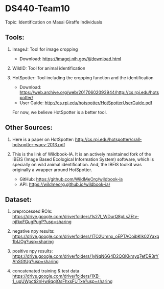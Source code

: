 # DS440-Team10
Topic: Identification on Masai Giraffe Individuals


## Tools:
1. ImageJ: Tool for image cropping
   - Download: https://imagej.nih.gov/ij/download.html

2. WildID: Tool for animal identification

3. HotSpotter: Tool including the cropping function and the identification
   - Download: https://web.archive.org/web/20170602093944/http://cs.rpi.edu/hotspotter/
   - User Guide: http://cs.rpi.edu/hotspotter/HotSpotterUserGuide.pdf

   For now, we believe HotSpotter is a better tool.


## Other Sources:
1. Here is a paper on HotSpotter: 
   http://cs.rpi.edu/hotspotter/crall-hotspotter-wacv-2013.pdf

2. This is the link of Wildbook-IA.
   It is an actively maintained fork of the IBEIS (Image Based Ecological Information System) software, which is specially on wild animal identification.
   And, the IBEIS toolkit was originally a wrapper around HotSpotter.
   - GitHub: https://github.com/WildMeOrg/wildbook-ia
   - API: https://wildmeorg.github.io/wildbook-ia/


## Dataset:
1. preprocessed ROIs:
	https://drive.google.com/drive/folders/1s27I_WDurQ8pLsZEtv-njfkoFGugPugP?usp=sharing
	
2. negative npy results: 
	https://drive.google.com/drive/folders/1TO2Umnx_oEPTACoibKIk02Yaxg1bIJOg?usp=sharing
	
3. positive npy results:
	https://drive.google.com/drive/folders/1yNqN6G4D2QQKkrsyg7efDR3rYAhSGtUg?usp=sharing
	
4. concatenated training & test data
	https://drive.google.com/drive/folders/1XB-1_ugUWpcti2nHw8qqlOsFhxsFUTxe?usp=sharing
	
	
